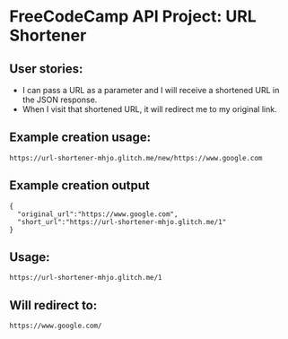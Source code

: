 # FreeCodeCamp API Project: URL Shortener


## User stories:
- I can pass a URL as a parameter and I will receive a shortened URL in the JSON response.
- When I visit that shortened URL, it will redirect me to my original link.


## Example creation usage:
```
https://url-shortener-mhjo.glitch.me/new/https://www.google.com
```

## Example creation output
```
{
  "original_url":"https://www.google.com",
  "short_url":"https://url-shortener-mhjo.glitch.me/1"
}
```

## Usage:
```
https://url-shortener-mhjo.glitch.me/1
```

## Will redirect to:
```
https://www.google.com/
```
